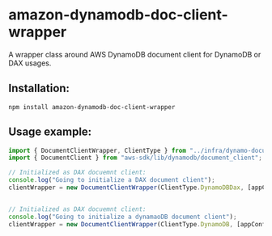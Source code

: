 # amazon-dynamodb-doc-client-wrapper
A wrapper class around AWS DynamoDB document client for DynamoDB or DAX usages.

## Installation:
```shell
npm install amazon-dynamodb-doc-client-wrapper
```

## Usage example:

```typescript
import { DocumentClientWrapper, ClientType } from "../infra/dynamo-document-client-wrapper";
import { DocumentClient } from "aws-sdk/lib/dynamodb/document_client";

// Initialized as DAX docuemnt client:
console.log("Going to initialize a DAX document client");
clientWrapper = new DocumentClientWrapper(ClientType.DynamoDBDax, [appConfig.dynamoDaxEndpoint()], appConfig.dynamoRegion(), appConfig.dynamoTimeout());


// Initialized as DAX docuemnt client:
console.log("Going to initialize a dynamaoDB document client");
clientWrapper = new DocumentClientWrapper(ClientType.DynamoDB, [appConfig.dynamoEndpoint()], appConfig.dynamoRegion(), appConfig.dynamoTimeout());
```
